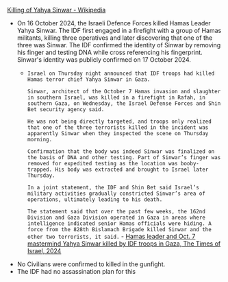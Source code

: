[Killing of Yahya Sinwar - Wikipedia](https://en.wikipedia.org/wiki/Killing_of_Yahya_Sinwar)

- On 16 October 2024, the Israeli Defence Forces killed Hamas Leader Yahya Sinwar. The IDF first engaged in a firefight with a group of Hamas militants, killing three operatives and later discovering that one of the three was Sinwar. The IDF confirmed the identity of Sinwar by removing his finger and testing DNA while cross referencing his fingerprint. Sinwar's identity was publicly confirmed on 17 October 2024.
	- `Israel on Thursday night announced that IDF troops had killed Hamas terror chief Yahya Sinwar in Gaza.`
	  
	  `Sinwar, architect of the October 7 Hamas invasion and slaughter in southern Israel, was killed in a firefight in Rafah, in southern Gaza, on Wednesday, the Israel Defense Forces and Shin Bet security agency said.`
	  
	  `He was not being directly targeted, and troops only realized that one of the three terrorists killed in the incident was apparently Sinwar when they inspected the scene on Thursday morning.`
	  
	  `Confirmation that the body was indeed Sinwar was finalized on the basis of DNA and other testing. Part of Sinwar’s finger was removed for expedited testing as the location was booby-trapped. His body was extracted and brought to Israel later Thursday.`
	  
	  `In a joint statement, the IDF and Shin Bet said Israel’s military activities gradually constricted Sinwar’s area of operations, ultimately leading to his death.`
	  
	  `The statement said that over the past few weeks, the 162nd Division and Gaza Division operated in Gaza in areas where intelligence indicated senior Hamas officials were hiding. A force from the 828th Bislamach Brigade killed Sinwar and the other two terrorists, it said.` - [Hamas leader and Oct. 7 mastermind Yahya Sinwar killed by IDF troops in Gaza, The Times of Israel, 2024](https://www.timesofisrael.com/high-likelihood-hamas-leader-oct-7-mastermind-yahya-sinwar-killed-by-troops-in-gaza/)
- No Civilians were confirmed to killed in the gunfight.
- The IDF had no assassination plan for this 